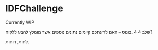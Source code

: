 # IDFChallenge

Currently WIP

שלב 4 
4 .בונוס – האם לדעתכם קיימים נתונים נוספים אשר מומלץ להציג ללקוח?

לחות, רוחות.
